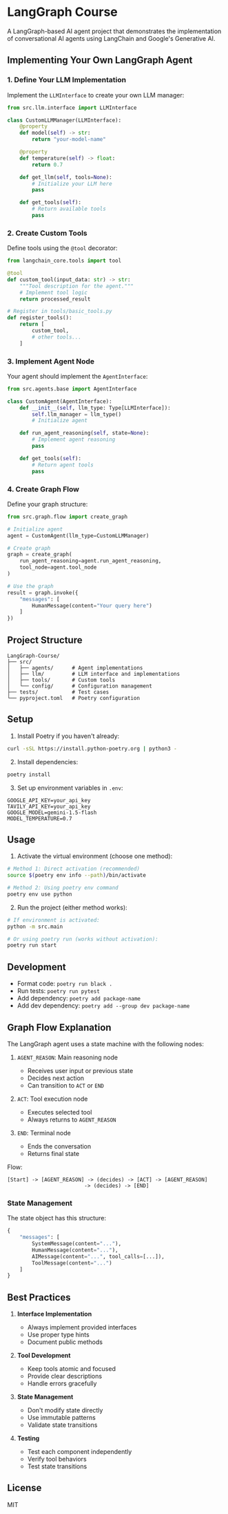 # LangGraph Course

A LangGraph-based AI agent project that demonstrates the implementation of conversational AI agents using LangChain and Google's Generative AI.

## Implementing Your Own LangGraph Agent

### 1. Define Your LLM Implementation
Implement the `LLMInterface` to create your own LLM manager:

```python
from src.llm.interface import LLMInterface

class CustomLLMManager(LLMInterface):
    @property
    def model(self) -> str:
        return "your-model-name"

    @property
    def temperature(self) -> float:
        return 0.7

    def get_llm(self, tools=None):
        # Initialize your LLM here
        pass

    def get_tools(self):
        # Return available tools
        pass
```

### 2. Create Custom Tools
Define tools using the `@tool` decorator:

```python
from langchain_core.tools import tool

@tool
def custom_tool(input_data: str) -> str:
    """Tool description for the agent."""
    # Implement tool logic
    return processed_result

# Register in tools/basic_tools.py
def register_tools():
    return [
        custom_tool,
        # other tools...
    ]
```

### 3. Implement Agent Node
Your agent should implement the `AgentInterface`:

```python
from src.agents.base import AgentInterface

class CustomAgent(AgentInterface):
    def __init__(self, llm_type: Type[LLMInterface]):
        self.llm_manager = llm_type()
        # Initialize agent

    def run_agent_reasoning(self, state=None):
        # Implement agent reasoning
        pass

    def get_tools(self):
        # Return agent tools
        pass
```

### 4. Create Graph Flow
Define your graph structure:

```python
from src.graph.flow import create_graph

# Initialize agent
agent = CustomAgent(llm_type=CustomLLMManager)

# Create graph
graph = create_graph(
    run_agent_reasoning=agent.run_agent_reasoning,
    tool_node=agent.tool_node
)

# Use the graph
result = graph.invoke({
    "messages": [
        HumanMessage(content="Your query here")
    ]
})
```

## Project Structure

```
LangGraph-Course/
├── src/
│   ├── agents/      # Agent implementations
│   ├── llm/         # LLM interface and implementations
│   ├── tools/       # Custom tools
│   └── config/      # Configuration management
├── tests/           # Test cases
└── pyproject.toml   # Poetry configuration
```

## Setup

1. Install Poetry if you haven't already:
```bash
curl -sSL https://install.python-poetry.org | python3 -
```

2. Install dependencies:
```bash
poetry install
```

3. Set up environment variables in `.env`:
```
GOOGLE_API_KEY=your_api_key
TAVILY_API_KEY=your_api_key
GOOGLE_MODEL=gemini-1.5-flash
MODEL_TEMPERATURE=0.7
```

## Usage

1. Activate the virtual environment (choose one method):
```bash
# Method 1: Direct activation (recommended)
source $(poetry env info --path)/bin/activate

# Method 2: Using poetry env command
poetry env use python
```

2. Run the project (either method works):
```bash
# If environment is activated:
python -m src.main

# Or using poetry run (works without activation):
poetry run start
```

## Development

- Format code: `poetry run black .`
- Run tests: `poetry run pytest`
- Add dependency: `poetry add package-name`
- Add dev dependency: `poetry add --group dev package-name`

## Graph Flow Explanation

The LangGraph agent uses a state machine with the following nodes:

1. `AGENT_REASON`: Main reasoning node
   - Receives user input or previous state
   - Decides next action
   - Can transition to `ACT` or `END`

2. `ACT`: Tool execution node
   - Executes selected tool
   - Always returns to `AGENT_REASON`

3. `END`: Terminal node
   - Ends the conversation
   - Returns final state

Flow:
```
[Start] -> [AGENT_REASON] -> (decides) -> [ACT] -> [AGENT_REASON]
                         -> (decides) -> [END]
```

### State Management

The state object has this structure:
```python
{
    "messages": [
        SystemMessage(content="..."),
        HumanMessage(content="..."),
        AIMessage(content="...", tool_calls=[...]),
        ToolMessage(content="...")
    ]
}
```

## Best Practices

1. **Interface Implementation**
   - Always implement provided interfaces
   - Use proper type hints
   - Document public methods

2. **Tool Development**
   - Keep tools atomic and focused
   - Provide clear descriptions
   - Handle errors gracefully

3. **State Management**
   - Don't modify state directly
   - Use immutable patterns
   - Validate state transitions

4. **Testing**
   - Test each component independently
   - Verify tool behaviors
   - Test state transitions

## License

MIT
